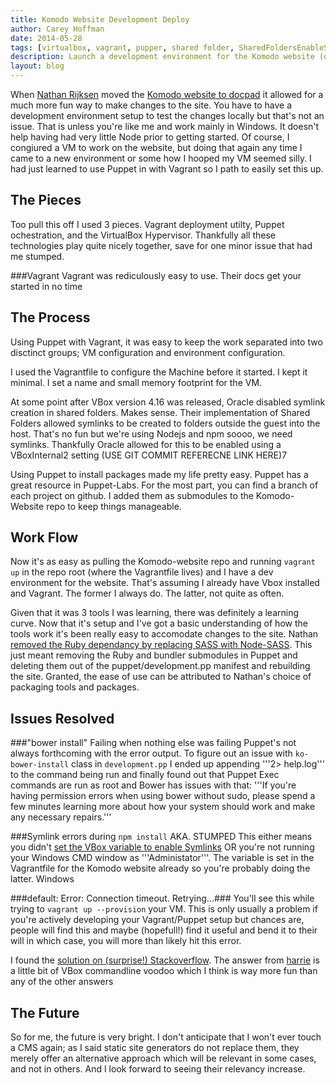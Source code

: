 ```yaml
---
title: Komodo Website Development Deploy
author: Carey Hoffman
date: 2014-05-28
tags: [virtualbox, vagrant, pupper, shared folder, SharedFoldersEnableSymlinksCreate, docpad]
description: Launch a development environment for the Komodo website (or any docpad site) using Vagrant, Puppet, Virtualbox
layout: blog
---
```


When [Nathan Rijksen][1] moved the [Komodo website to docpad][2]
it allowed for a much more fun way to make changes to the site.  You have to have
a development environment setup to test the changes locally but that's not an
issue. That is unless you're like me and work mainly in Windows.  It doesn't help
having had very little Node prior to getting started.  Of
course, I congiured a VM to work on the website, but doing that again any time I
came to a new environment or some how I hooped my VM seemed silly.  I had just
learned to use Puppet in with Vagrant so I path to easily set this up.

## The Pieces

Too pull this off I used 3 pieces.  Vagrant deployment utilty, Puppet ochestration,
and the VirtualBox Hypervisor.  Thankfully all these technologies play quite nicely
together, save for one minor issue that had me stumped.

###Vagrant
Vagrant was rediculously easy to use.  Their docs get your started in no time 

## The Process

Using Puppet with Vagrant, it was easy to keep the work separated into two disctinct
groups; VM configuration and environment configuration.

I used the Vagrantfile to configure the Machine before it started.  I kept it minimal.
I set a name and small memory footprint for the VM.

At some point after VBox version 4.16 was released, Oracle disabled symlink creation
in shared folders.  Makes sense.  Their implementation of Shared Folders allowed
symlinks to be created to folders outside the guest into the host.  That's no
fun but we're using Nodejs and npm soooo, we need symlinks.  Thankfully Oracle
allowed for this to be enabled using a VBoxInternal2 setting (USE GIT COMMIT
REFERECNE LINK HERE)7

Using Puppet to install packages made my life pretty easy.  Puppet has a great
resource in Puppet-Labs.  For the most part, you can find a branch of each project
on github.  I added them as submodules to the Komodo-Website repo to keep
things manageable.

## Work Flow

Now it's as easy as pulling the Komodo-website repo and running ```vagrant up```
in the repo root (where the Vagrantfile lives) and I have a dev environment for
the website.  That's assuming I already have Vbox installed and Vagrant.  The
former I always do. The latter, not quite as often.  

Given that it was 3 tools I was learning, there was definitely a learning curve.
Now that it's setup and I've got a basic understanding of how the tools
work it's been really easy to accomodate changes to the site.  Nathan [removed the Ruby dependancy by replacing SASS with Node-SASS][6].
This just meant removing the Ruby and bundler submodules in Puppet and deleting
them out of the puppet/development.pp manifest and rebuilding the site.  Granted,
the ease of use can be attributed to Nathan's choice of packaging tools and
packages.

## Issues Resolved

###"bower install" Failing when nothing else was failing
Puppet's not always forthcoming with the error output.  To figure out an issue with
```ko-bower-install``` class in ```development.pp``` I ended up appending '''2> help.log''' to
the command being run and finally found out that Puppet Exec commands are run as
root and Bower has issues with that:
'''If you're having permission errors when using bower without sudo, please spend a
few minutes learning more about how your system should work and make any necessary
repairs.'''

###Symlink errors during ```npm install``` AKA. STUMPED
This either means you didn't [set the VBox variable to enable Symlinks][5] OR you're
not running your Windows CMD window  as '''Administator'''.  The variable is set
in the Vagrantfile for the Komodo website already so you're probably doing the
latter.  Windows 

###default: Error: Connection timeout. Retrying...###
You'll see this while trying to ```vagrant up --provision``` your VM.  This is
only usually a problem if you're actively developing your Vagrant/Puppet setup
but chances are, people will find this and maybe (hopefull!) find it useful and
bend it to their will in which case, you will more than likely hit this error.

I found the [solution on (surprise!) Stackoverflow][3].  The answer from [harrie][4]
is a little bit of VBox commandline voodoo which I think is way more fun than any
of the other answers


## The Future

So for me, the future is very bright. I don't anticipate that I won't ever touch
a CMS again; as I said static site generators do not replace them, they merely
offer an alternative approach which will be relevant in some cases, and not in
others. And I look forward to seeing their relevancy increase.


  [1]: /authors/#NathanRijksen
  [2]: /blog/2014-05/the-state-of-static-site-generators/
  [3]: http://stackoverflow.com/questions/22575261/vagrant-stuck-connection-timeout-retrying
  [4]: http://stackoverflow.com/a/23095019/1596011
  [5]: https://www.virtualbox.org/ticket/10085#comment:14
  [6]: https://github.com/Komodo/komodo-website/commit/05e93bd5fc435f475c7048dc4b4fa7f9566e949c
